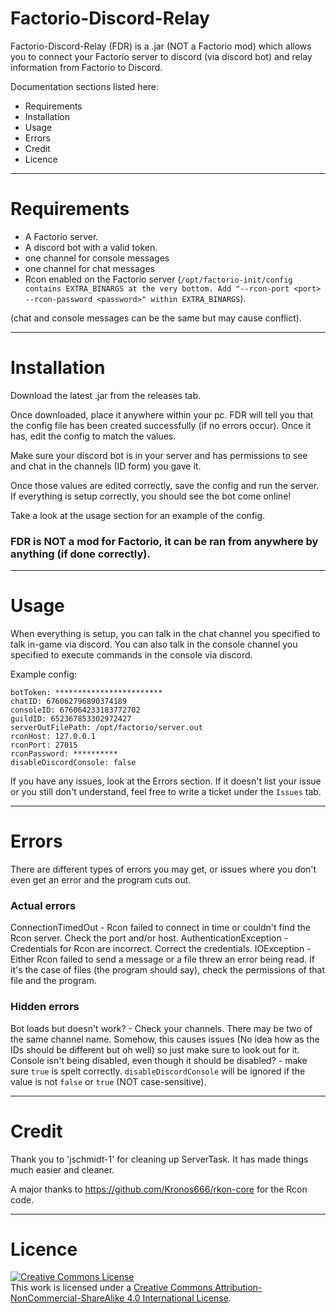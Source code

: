 # Factorio-Discord-Relay
Factorio-Discord-Relay (FDR) is a .jar (NOT a Factorio mod) which allows you to connect your Factorio server to discord (via discord bot) and relay information from Factorio to Discord.

Documentation sections listed here:
 - Requirements
 - Installation
 - Usage
 - Errors
 - Credit
 - Licence

---


# Requirements

- A Factorio server.
- A discord bot with a valid token.
- one channel for console messages
- one channel for chat messages
- Rcon enabled on the Factorio server (```/opt/factorio-init/config contains EXTRA_BINARGS at the very bottom. Add "--rcon-port <port> --rcon-password <password>" within EXTRA_BINARGS```).

(chat and console messages can be the same but may cause conflict).


---


# Installation

Download the latest .jar from the releases tab.

Once downloaded, place it anywhere within your pc. FDR will tell you that the config file has been created successfully (if no errors occur). Once it has, edit the config to match the values.

Make sure your discord bot is in your server and has permissions to see and chat in the channels (ID form) you gave it.

Once those values are edited correctly, save the config and run the server. If everything is setup correctly, you should see the bot come online!

Take a look at the usage section for an example of the config.


### FDR is NOT a mod for Factorio, it can be ran from anywhere by anything (if done correctly).


---


# Usage

When everything is setup, you can talk in the chat channel you specified to talk in-game via discord.
You can also talk in the console channel you specified to execute commands in the console via discord.

Example config:
```
botToken: ************************
chatID: 676062796890374189
consoleID: 676064233183772702
guildID: 652367853302972427
serverOutFilePath: /opt/factorio/server.out
rconHost: 127.0.0.1
rconPort: 27015
rconPassword: **********
disableDiscordConsole: false
```

If you have any issues, look at the Errors section. If it doesn't list your issue or you still don't understand, feel free to write a ticket under the `Issues` tab.


---


# Errors

There are different types of errors you may get, or issues where you don't even get an error and the program cuts out.

### Actual errors

ConnectionTimedOut - Rcon failed to connect in time or couldn't find the Rcon server. Check the port and/or host.
AuthenticationException - Credentials for Rcon are incorrect. Correct the credentials.
IOException - Either Rcon failed to send a message or a file threw an error being read. If it's the case of files (the program should say), check the permissions of that file and the program.

### Hidden errors

Bot loads but doesn't work? - Check your channels. There may be two of the same channel name. Somehow, this causes issues (No idea how as the IDs should be different but oh well) so just make sure to look out for it.
Console isn't being disabled, even though it should be disabled? - make sure `true` is spelt correctly. `disableDiscordConsole` will be ignored if the value is not `false` or `true` (NOT case-sensitive).


---


# Credit

Thank you to 'jschmidt-1' for cleaning up ServerTask. It has made things much easier and cleaner.

A major thanks to https://github.com/Kronos666/rkon-core for the Rcon code.


---


# Licence


<a rel="license" href="http://creativecommons.org/licenses/by-nc-sa/4.0/"><img alt="Creative Commons License" style="border-width:0" src="https://i.creativecommons.org/l/by-nc-sa/4.0/88x31.png" /></a><br />This work is licensed under a <a rel="license" href="http://creativecommons.org/licenses/by-nc-sa/4.0/">Creative Commons Attribution-NonCommercial-ShareAlike 4.0 International License</a>.
